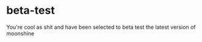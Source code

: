# beta-test
You're cool as shit and have been selected to beta test the latest version of moonshine
